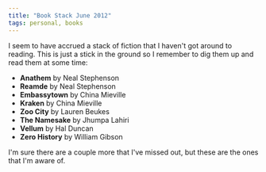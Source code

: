 ```yaml
---
title: "Book Stack June 2012"
tags: personal, books
---
```


I seem to have accrued a stack of fiction that I haven't got around to
reading. This is just a stick in the ground so I remember to dig them up and
read them at some time:

<!-- more -->

- **Anathem** by Neal Stephenson
- **Reamde** by Neal Stephenson
- **Embassytown** by China Mieville
- **Kraken** by China Mieville
- **Zoo City** by Lauren Beukes
- **The Namesake** by Jhumpa Lahiri
- **Vellum** by Hal Duncan
- **Zero History** by William Gibson

I'm sure there are a couple more that I've missed out, but these are the ones
that I'm aware of.

